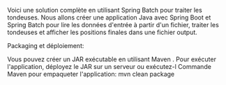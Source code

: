 Voici une solution complète en utilisant Spring Batch pour traiter les tondeuses. 
Nous allons créer une application Java avec Spring Boot et Spring Batch pour lire les données d'entrée à partir d'un fichier, traiter les tondeuses et afficher les positions finales dans une fichier output.

Packaging et déploiement:

Vous pouvez créer un JAR exécutable en utilisant Maven .
Pour exécuter l'application, déployez le JAR sur un serveur ou exécutez-l
Commande Maven pour empaqueter l'application:
mvn clean package
